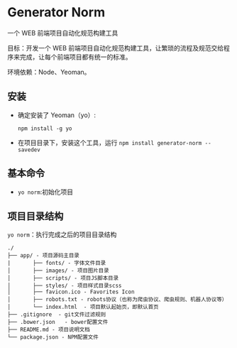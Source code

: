 # Generator Norm

一个 WEB 前端项目自动化规范构建工具

目标：开发一个 WEB 前端项目自动化规范构建工具，让繁琐的流程及规范交给程序来完成，让每个前端项目都有统一的标准。

环境依赖：Node、Yeoman。

## 安装

-   确定安装了 Yeoman（yo）:

    ```
    npm install -g yo
    ```

-   在项目目录下，安装这个工具，运行 `npm install generator-norm --savedev`

## 基本命令

-   `yo norm`:初始化项目

## 项目目录结构

`yo norm`：执行完成之后的项目目录结构

    ./
    ├── app/ - 项目源码主目录
    |       ├── fonts/ - 字体文件目录
    │   	├── images/ - 项目图片目录
    │   	├── scripts/ - 项目JS脚本目录
    │   	├── styles/ - 项目样式目录scss
    │   	├── favicon.ico - Favorites Icon
    │   	├── robots.txt - robots协议（也称为爬虫协议、爬虫规则、机器人协议等）
    │   	└── index.html  - 项目默认起始页，即默认首页
    ├── .gitignore  - git文件过滤规则
    ├── .bower.json   - bower配置文件
    ├── README.md - 项目说明文档
    └── package.json - NPM配置文件
